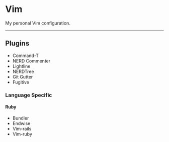 # Vim

My personal Vim configuration.

---

## Plugins
* Command-T
* NERD Commenter
* Lightline
* NERDTree
* Git Gutter
* Fugitive

### Language Specific

#### Ruby
* Bundler
* Endwise
* Vim-rails
* Vim-ruby
